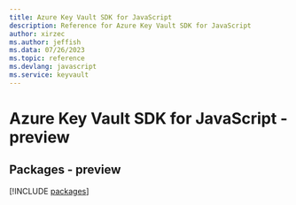 ```yaml
---
title: Azure Key Vault SDK for JavaScript
description: Reference for Azure Key Vault SDK for JavaScript
author: xirzec
ms.author: jeffish
ms.data: 07/26/2023
ms.topic: reference
ms.devlang: javascript
ms.service: keyvault
---
```

# Azure Key Vault SDK for JavaScript - preview
## Packages - preview
[!INCLUDE [packages](key-vault-index.md)]